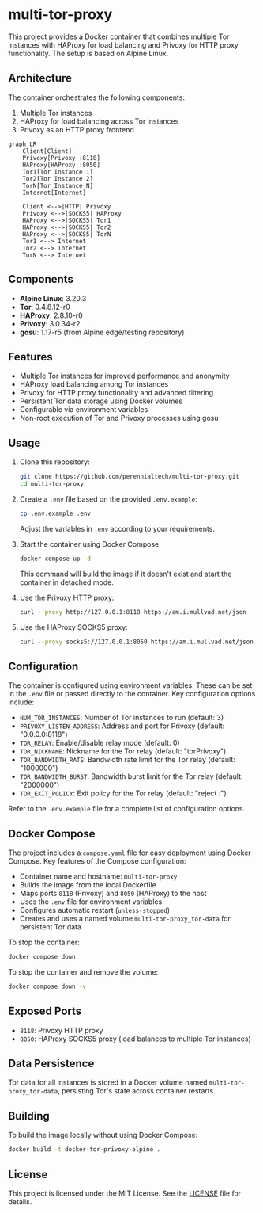 # multi-tor-proxy

This project provides a Docker container that combines multiple Tor instances with HAProxy for load balancing and Privoxy for HTTP proxy functionality. The setup is based on Alpine Linux.

## Architecture

The container orchestrates the following components:

1. Multiple Tor instances
2. HAProxy for load balancing across Tor instances
3. Privoxy as an HTTP proxy frontend

```mermaid
graph LR
    Client[Client]
    Privoxy[Privoxy :8118]
    HAProxy[HAProxy :8050]
    Tor1[Tor Instance 1]
    Tor2[Tor Instance 2]
    TorN[Tor Instance N]
    Internet[Internet]

    Client <-->|HTTP| Privoxy
    Privoxy <-->|SOCKS5| HAProxy
    HAProxy <-->|SOCKS5| Tor1
    HAProxy <-->|SOCKS5| Tor2
    HAProxy <-->|SOCKS5| TorN
    Tor1 <--> Internet
    Tor2 <--> Internet
    TorN <--> Internet
```

## Components

- **Alpine Linux**: 3.20.3
- **Tor**: 0.4.8.12-r0
- **HAProxy**: 2.8.10-r0
- **Privoxy**: 3.0.34-r2
- **gosu**: 1.17-r5 (from Alpine edge/testing repository)

## Features

- Multiple Tor instances for improved performance and anonymity
- HAProxy load balancing among Tor instances
- Privoxy for HTTP proxy functionality and advanced filtering
- Persistent Tor data storage using Docker volumes
- Configurable via environment variables
- Non-root execution of Tor and Privoxy processes using gosu

## Usage

1. Clone this repository:

   ```sh
   git clone https://github.com/perennialtech/multi-tor-proxy.git
   cd multi-tor-proxy
   ```

2. Create a `.env` file based on the provided `.env.example`:

   ```sh
   cp .env.example .env
   ```

   Adjust the variables in `.env` according to your requirements.

3. Start the container using Docker Compose:

   ```sh
   docker compose up -d
   ```

   This command will build the image if it doesn't exist and start the container in detached mode.

4. Use the Privoxy HTTP proxy:

   ```sh
   curl --proxy http://127.0.0.1:8118 https://am.i.mullvad.net/json
   ```

5. Use the HAProxy SOCKS5 proxy:

   ```sh
   curl --proxy socks5://127.0.0.1:8050 https://am.i.mullvad.net/json
   ```

## Configuration

The container is configured using environment variables. These can be set in the `.env` file or passed directly to the container. Key configuration options include:

- `NUM_TOR_INSTANCES`: Number of Tor instances to run (default: 3)
- `PRIVOXY_LISTEN_ADDRESS`: Address and port for Privoxy (default: "0.0.0.0:8118")
- `TOR_RELAY`: Enable/disable relay mode (default: 0)
- `TOR_NICKNAME`: Nickname for the Tor relay (default: "torPrivoxy")
- `TOR_BANDWIDTH_RATE`: Bandwidth rate limit for the Tor relay (default: "1000000")
- `TOR_BANDWIDTH_BURST`: Bandwidth burst limit for the Tor relay (default: "2000000")
- `TOR_EXIT_POLICY`: Exit policy for the Tor relay (default: "reject *:*")

Refer to the `.env.example` file for a complete list of configuration options.

## Docker Compose

The project includes a `compose.yaml` file for easy deployment using Docker Compose. Key features of the Compose configuration:

- Container name and hostname: `multi-tor-proxy`
- Builds the image from the local Dockerfile
- Maps ports `8118` (Privoxy) and `8050` (HAProxy) to the host
- Uses the `.env` file for environment variables
- Configures automatic restart (`unless-stopped`)
- Creates and uses a named volume `multi-tor-proxy_tor-data` for persistent Tor data

To stop the container:

```sh
docker compose down
```

To stop the container and remove the volume:

```sh
docker compose down -v
```

## Exposed Ports

- `8118`: Privoxy HTTP proxy
- `8050`: HAProxy SOCKS5 proxy (load balances to multiple Tor instances)

## Data Persistence

Tor data for all instances is stored in a Docker volume named `multi-tor-proxy_tor-data`, persisting Tor's state across container restarts.

## Building

To build the image locally without using Docker Compose:

```sh
docker build -t docker-tor-privoxy-alpine .
```

## License

This project is licensed under the MIT License. See the [LICENSE](LICENSE) file for details.
